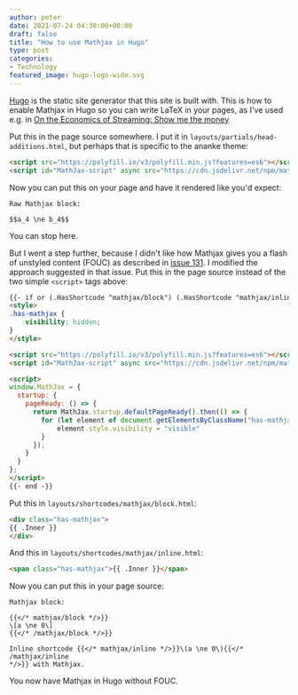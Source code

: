 ```yaml
---
author: peter
date: 2021-07-24 04:30:00+00:00
draft: false
title: "How to use Mathjax in Hugo"
type: post
categories:
- Technology
featured_image: hugo-logo-wide.svg
---
```


[Hugo](https://gohugo.io/) is the static site generator that this site is built
with. This is how to enable Mathjax in Hugo so you can write LaTeX in your
pages, as I've used e.g. in [On the Economics of Streaming: Show me the
money](/posts/2021-07-23-spotify-econonmics/)

Put this in the page source somewhere. I put it in `layouts/partials/head-additions.html`, but perhaps that is specific to the ananke theme:

```html
<script src="https://polyfill.io/v3/polyfill.min.js?features=es6"></script>
<script id="MathJax-script" async src="https://cdn.jsdelivr.net/npm/mathjax@3/es5/tex-mml-chtml.js"></script>
```

Now you can put this on your page and have it rendered like you'd expect:

```
Raw Mathjax block:

$$a_4 \ne b_4$$
```

You can stop here.

But I went a step further, because I didn't like how Mathjax gives you a flash
of unstyled content (FOUC) as described in [issue
131](https://github.com/mathjax/MathJax/issues/131). I modified the approach
suggested in that issue. Put this in the page source instead of the two simple
`<script>` tags above:

```html
{{- if or (.HasShortcode "mathjax/block") (.HasShortcode "mathjax/inline") -}}
<style>
.has-mathjax {
    visibility: hidden;
}
</style>

<script src="https://polyfill.io/v3/polyfill.min.js?features=es6"></script>
<script id="MathJax-script" async src="https://cdn.jsdelivr.net/npm/mathjax@3/es5/tex-mml-chtml.js"></script>

<script>
window.MathJax = {
  startup: {
    pageReady: () => {
      return MathJax.startup.defaultPageReady().then(() => {
        for (let element of document.getElementsByClassName("has-mathjax")) {
            element.style.visibility = "visible"
        }
      });
    }
  }
};
</script>
{{- end -}}
```

Put this in `layouts/shortcodes/mathjax/block.html`:
```html
<div class="has-mathjax">
{{ .Inner }}
</div>
```

And this in `layouts/shortcodes/mathjax/inline.html`:
```html
<span class="has-mathjax">{{ .Inner }}</span>
```

Now you can put this in your page source:
```
Mathjax block:

{{</* mathjax/block */>}}
\[a \ne 0\]
{{</* /mathjax/block */>}}

Inline shortcode {{</* mathjax/inline */>}}\(a \ne 0\){{</* /mathjax/inline
*/>}} with Mathjax.
```

You now have Mathjax in Hugo without FOUC.

